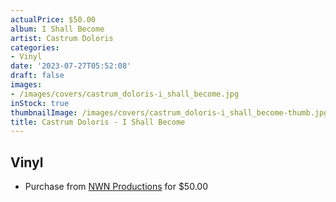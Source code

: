 ```yaml
---
actualPrice: $50.00
album: I Shall Become
artist: Castrum Doloris
categories:
- Vinyl
date: '2023-07-27T05:52:08'
draft: false
images:
- /images/covers/castrum_doloris-i_shall_become.jpg
inStock: true
thumbnailImage: /images/covers/castrum_doloris-i_shall_become-thumb.jpg
title: Castrum Doloris - I Shall Become
---
```


## Vinyl
* Purchase from [NWN Productions](http://shop.nwnprod.com/index.php?route=product/product&path=76&product_id=23677&sort=pd.name&order=ASC) for $50.00
